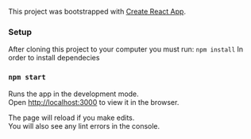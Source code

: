 This project was bootstrapped with [Create React App](https://github.com/facebook/create-react-app).

### Setup
After cloning this project to your computer you must run:
`npm install`
In order to install dependecies

### `npm start`

Runs the app in the development mode.<br>
Open [http://localhost:3000](http://localhost:3000) to view it in the browser.

The page will reload if you make edits.<br>
You will also see any lint errors in the console.